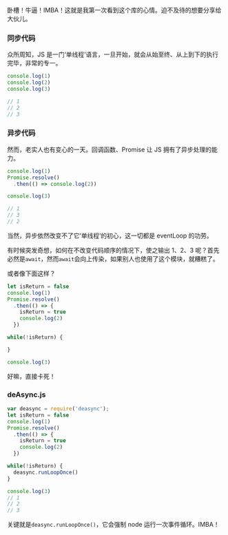 卧槽！牛逼！IMBA！这就是我第一次看到这个库的心情。迫不及待的想要分享给大伙儿。

### 同步代码

众所周知，JS 是一门‘单线程’语言，一旦开始，就会从始至终、从上到下的执行完毕，非常的专一。
```js
console.log(1)
console.log(2)
console.log(3)

// 1
// 2
// 3
```

### 异步代码

然而，老实人也有变心的一天。回调函数、Promise 让 JS 拥有了异步处理的能力。
```js
console.log(1)
Promise.resolve()
  .then(() => console.log(2))

console.log(3)

// 1
// 3
// 2
```
当然，异步依然改变不了它‘单线程’的初心，这一切都是 eventLoop 的功劳。

有时候突发奇想，如何在不改变代码顺序的情况下，使之输出 1、2、3 呢？首先必然是`await`，然而`await`会向上传染，如果别人也使用了这个模块，就糟糕了。

或者像下面这样？

```js
let isReturn = false
console.log(1)
Promise.resolve()
  .then(() => {
    isReturn = true
    console.log(2)
  })

while(!isReturn) {

}

console.log(3)
```
好嘛，直接卡死！

### deAsync.js
```js
var deasync = require('deasync');
let isReturn = false
console.log(1)
Promise.resolve()
  .then(() => {
    isReturn = true
    console.log(2)
  })

while(!isReturn) {
  deasync.runLoopOnce()
}

console.log(3)
// 1
// 2
// 3
```
关键就是`deasync.runLoopOnce()`，它会强制 node 运行一次事件循环。IMBA！
